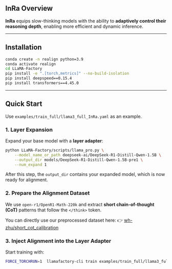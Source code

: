 ## InRa Overview

**InRa** equips slow-thinking models with the ability to **adaptively control their reasoning depth**, enabling more efficient and dynamic inference.

---

## Installation

```bash
conda create -n realign python=3.9
conda activate realign
cd LLaMA-Factory
pip install -e ".[torch,metrics]" --no-build-isolation
pip install deepspeed==0.15.4
pip install transformers==4.45.0
```

---

## Quick Start

Use `examples/train_full/llama3_full_InRa.yaml` as an example.

### 1. Layer Expansion

Expand your base model with a **layer adapter**:

```bash
python LLaMA-Factory/scripts/llama_pro.py \
    --model_name_or_path deepseek-ai/DeepSeek-R1-Distill-Qwen-1.5B \
    --output_dir models/DeepSeek-R1-Distill-Qwen-1.5B-pre1 \
    --num_expand 1
```

After this step, the `output_dir` contains your expanded model, which is now ready for alignment.

### 2. Prepare the Alignment Dataset

We use `open-r1/OpenR1-Math-220k` and extract **short chain-of-thought (CoT)** patterns that follow the `</think>` token.

You can directly use our preprocessed dataset here:
👉 [wh-zhu/short\_cot\_calibration](https://huggingface.co/datasets/wh-zhu/short_cot_calibration)

### 3. Inject Alignment into the Layer Adapter

Start training with:

```bash
FORCE_TORCHRUN=1  llamafactory-cli train examples/train_full/llama3_full_InRa.yaml
```

